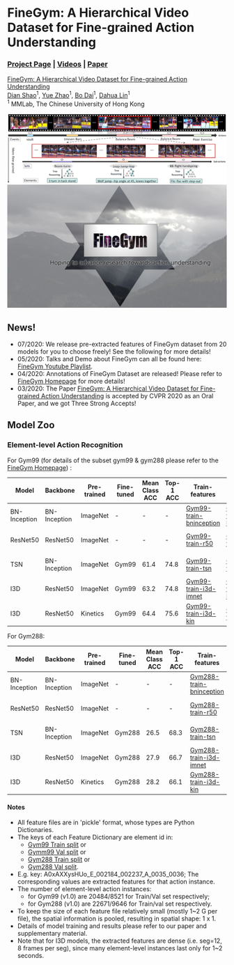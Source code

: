
# FineGym: A Hierarchical Video Dataset for Fine-grained Action Understanding

### [Project Page](https://sdolivia.github.io/FineGym/) | [Videos](https://www.youtube.com/playlist?list=PL2wRKCL5yrJRBnIxWhmVr3xLJahdK5DGJ) | [Paper](https://arxiv.org/abs/2004.06704)

[FineGym: A Hierarchical Video Dataset for Fine-grained Action Understanding](https://sdolivia.github.io/FineGym/) <br>
 [Dian Shao](https://sdolivia.github.io/)<sup>1</sup>,
 [Yue Zhao](https://zhaoyue-zephyrus.github.io)<sup>1</sup>,
 [Bo Dai](http://daibo.info/)<sup>1</sup>,
 [Dahua Lin](http://dahualin.org/)<sup>1</sup> <br>
 <sup>1</sup> MMLab, The Chinese University of Hong Kong

<img src='assets/teaser.png'/>

<div align="center">
    <img src="assets/finegym_logo.png">
</div>

## News!
- 07/2020: We release pre-extracted features of FineGym dataset from 20 models for you to choose freely! See the following for more details!
- 05/2020: Talks and Demo about FineGym can all be found here: [FineGym Youtube Playlist](https://www.youtube.com/playlist?list=PL2wRKCL5yrJRBnIxWhmVr3xLJahdK5DGJ).
- 04/2020: Annotations of FineGym Dataset are released! Please refer to [FineGym Homepage](https://sdolivia.github.io/FineGym/) for more details!
- 03/2020: The Paper [FineGym: A Hierarchical Video Dataset for Fine-grained Action Understanding](https://openaccess.thecvf.com/content_CVPR_2020/html/Shao_FineGym_A_Hierarchical_Video_Dataset_for_Fine-Grained_Action_Understanding_CVPR_2020_paper.html) is accepted by CVPR 2020 as an Oral Paper, and we got Three Strong Accepts!

## Model Zoo
### Element-level Action Recognition
For Gym99 (for details of the subset gym99 & gym288 please refer to the [FineGym Homepage](https://sdolivia.github.io/FineGym/)) :

<center>

| Model        | Backbone     | Pre-trained | Fine-tuned | Mean Class ACC | Top-1 ACC | Train-features            | Val-Features            | Feature-size per inst. |
|--------------|--------------|-------------|------------|----------------|-----------|---------------------------|-------------------------|------------------------|
| BN-Inception | BN-Inception | ImageNet    | -          | -              | -         | [Gym99-train-bninception](https://mycuhk-my.sharepoint.com/:u:/g/personal/1155102589_link_cuhk_edu_hk/EWp_bwo_3BhKnDl_9fuT9loBCKr1ZwthAd3G5JCNZeQR-Q?e=SgD84k) | [Gym99-val-bninception](https://mycuhk-my.sharepoint.com/:u:/g/personal/1155102589_link_cuhk_edu_hk/EZ6UTdAC3mtOgzBF4unet-IB0kt1I7o7J9cLFI_M59a0ow?e=2fcTUP) | 12 x 1024 x 1 x 1      |
| ResNet50     | ResNet50     | ImageNet    | -          | -              | -         | [Gym99-train-r50](https://mycuhk-my.sharepoint.com/:u:/g/personal/1155102589_link_cuhk_edu_hk/EeuCIumq7w9Nh638l5HClfQB-3uKfOrRhEAScXdOOSISmg?e=Eey0ki)        | [Gym99-val-r50](https://mycuhk-my.sharepoint.com/:u:/g/personal/1155102589_link_cuhk_edu_hk/EWDF16t7QP5Ep53XRNwoyYEBHsxxwWp31u0MZe2idwafuA?e=DYY461)        | 12 x 2048 x 1 x 1      |
| TSN          | BN-Inception | ImageNet    | Gym99      | 61.4           | 74.8      | [Gym99-train-tsn](https://mycuhk-my.sharepoint.com/:u:/g/personal/1155102589_link_cuhk_edu_hk/EWC-2Ybmg29Ph-PvXVTGkQ4BtXhgmyDbFjVtvWqC1Hkixg?e=WZpkgs)        | [Gym99-val-tsn](https://mycuhk-my.sharepoint.com/:u:/g/personal/1155102589_link_cuhk_edu_hk/ESOtRR4l25BDo73sEDmASFkBvT91mpmLJJ5QiVjvsFGvMg?e=RbvlLX)        | 12 x 1024 x 1 x 1      |
| I3D          | ResNet50     | ImageNet    | Gym99      | 63.2           | 74.8      | [Gym99-train-i3d-imnet](https://mycuhk-my.sharepoint.com/:u:/g/personal/1155102589_link_cuhk_edu_hk/ETVeYq1dcEFHgfnAe1ddkRcBi8yvyIygkoZavRXo603Tjg?e=KuzHgK)  | [Gym99-val-i3d-imnet](https://mycuhk-my.sharepoint.com/:u:/g/personal/1155102589_link_cuhk_edu_hk/EdzG5N-hY9JJrnPH2vh6y9oB6cRk9yAzzH_qiyOtYsYlZw?e=VOkFGt)   | 12 x 2048 x 1 x 1 x 1  |
| I3D          | ResNet50     | Kinetics    | Gym99      | 64.4           | 75.6      | [Gym99-train-i3d-kin](https://mycuhk-my.sharepoint.com/:u:/g/personal/1155102589_link_cuhk_edu_hk/EeudyBaE3TFHgA51N5K_p0oBfRLIztvQozwTgyuScTLCZg?e=uj01bP)    | [Gym99-val-i3d-kin](https://mycuhk-my.sharepoint.com/:u:/g/personal/1155102589_link_cuhk_edu_hk/Ea7D_mqwCQhPicwY683uEVQBX87RcK3NFvGn7VycxsgIJw?e=GSv8Hp)    | 12 x 2048 x 1 x 1 x 1  |
</center>

For Gym288:

<center>

| Model        | Backbone     | Pre-trained | Fine-tuned | Mean Class ACC | Top-1 ACC | Train-features            | Val-Features            | Feature-size per inst. |
|--------------|--------------|-------------|------------|----------------|-----------|---------------------------|-------------------------|------------------------|
| BN-Inception | BN-Inception | ImageNet    | -          | -              | -         | [Gym288-train-bninception](https://mycuhk-my.sharepoint.com/:u:/g/personal/1155102589_link_cuhk_edu_hk/EYqAEHlOl6hEid63SbjmJvMBQ5h129g6IQpbTQn6aGpzgw?e=lR1xqU) | [Gym288-val-bninception](https://mycuhk-my.sharepoint.com/:u:/g/personal/1155102589_link_cuhk_edu_hk/EdNj7JEM0ExOtsRkDbVN1p0BX8lKCbeVrtWl6BDM5wk9vQ?e=Mhw4eA) | 12 x 1024 x 1 x 1      |
| ResNet50     | ResNet50     | ImageNet    | -          | -              | -         | [Gym288-train-r50](https://mycuhk-my.sharepoint.com/:u:/g/personal/1155102589_link_cuhk_edu_hk/ETiDkaMwv7pDpUwAhFC2QPQBjDHV0RELIM1Fh7T_lm_MwA?e=jW5QVh)        | [Gym288-val-r50](https://mycuhk-my.sharepoint.com/:u:/g/personal/1155102589_link_cuhk_edu_hk/EbPBj_CK4LNJhZz6HX9PRYUBeLsz1ZfZ3yz3ZWgoKdNWUg?e=xWJvpS)        | 12 x 2048 x 1 x 1      |
| TSN          | BN-Inception | ImageNet    | Gym288      | 26.5           | 68.3      | [Gym288-train-tsn](https://mycuhk-my.sharepoint.com/:u:/g/personal/1155102589_link_cuhk_edu_hk/EVlPt1lrESRHhxEZB66uxkkB4ix1f3bxCMC1VOdUgqsqGw?e=d8BLWn)        | [Gym288-val-tsn](https://mycuhk-my.sharepoint.com/:u:/g/personal/1155102589_link_cuhk_edu_hk/ERbIErgfPx9Jnc7_wvmZvlcBTMAOkmuHs36r2uhuM-JH4Q?e=sk0BVF)        | 12 x 1024 x 1 x 1      |
| I3D          | ResNet50     | ImageNet    | Gym288      | 27.9           | 66.7      | [Gym288-train-i3d-imnet](https://mycuhk-my.sharepoint.com/:u:/g/personal/1155102589_link_cuhk_edu_hk/Eb7FUhaSadJMhIoaVn1HuLABQnGBvh-t_Imim4sVUjowZQ?e=2yewbU)   | [Gym288-val-i3d-imnet](https://mycuhk-my.sharepoint.com/:u:/g/personal/1155102589_link_cuhk_edu_hk/EaVIur0D-mRHly8UNzRLeiQBxKjPLKHOzmvrcFbNhr4QpA?e=Ew02pt)   | 12 x 2048 x 1 x 1 x 1  |
| I3D          | ResNet50     | Kinetics    | Gym288      | 28.2           | 66.1      | [Gym288-train-i3d-kin](https://mycuhk-my.sharepoint.com/:u:/g/personal/1155102589_link_cuhk_edu_hk/Eax2oWt9tmdKiWxPNiDBhrUBaOxtqN-tzLm2cMkzNHYEfg?e=bqwhJL)    | [Gym288-val-i3d-kin](https://mycuhk-my.sharepoint.com/:u:/g/personal/1155102589_link_cuhk_edu_hk/EX2cHh7F0stHp34ybUC-5WEBmAeIjrQwjVURP6YzDH5pcg?e=geBzO7)    | 12 x 2048 x 1 x 1 x 1  |

</center>

#### Notes
- All feature files are in 'pickle' format, whose types are Python Dictionaries. 
- The keys of each Feature Dictionary are element id in:
	- [Gym99 Train split](https://sdolivia.github.io/FineGym/resources/dataset/gym99_train_element_v1.0.txt) or 
	- [Gymm99 Val split](https://sdolivia.github.io/FineGym/resources/dataset/gym99_val_element.txt) or 
	- [Gym288 Train split](https://sdolivia.github.io/FineGym/resources/dataset/gym288_train_element_v1.0.txt) or 
	- [Gym288 Val split](https://sdolivia.github.io/FineGym/resources/dataset/gym288_val_element.txt). 
- E.g. key: A0xAXXysHUo_E_002184_002237_A_0035_0036; The corresponding values are extracted features for that action instance. 
- The number of element-level action instances:
	- for Gym99 (v1.0) are 20484/8521 for Train/Val set respectively;
	- for Gym288 (v1.0) are 22671/9646 for Train/val set respectively.
- To keep the size of each feature file relatively small (mostly 1~2 G per file), the spatial information is pooled, resulting in spatial shape: 1 x 1.
- Details of model training and results please refer to our paper and supplementary material.
- Note that for I3D models, the extracted features are dense (i.e. seg=12, 8 frames per seg), since many element-level instances last only for 1~2 seconds.